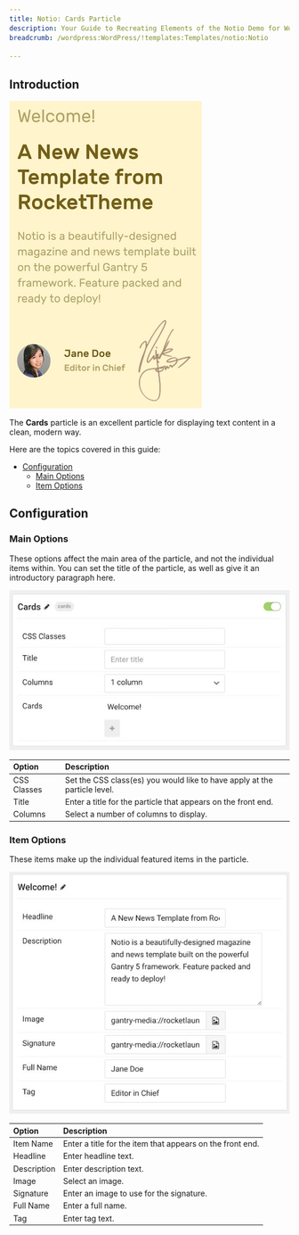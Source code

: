 ```yaml
---
title: Notio: Cards Particle
description: Your Guide to Recreating Elements of the Notio Demo for WordPress
breadcrumb: /wordpress:WordPress/!templates:Templates/notio:Notio

---
```


## Introduction

![](assets/particle_cards1.jpeg)

The **Cards** particle is an excellent particle for displaying text content in a clean, modern way.

Here are the topics covered in this guide:

* [Configuration](#configuration)
    - [Main Options](#main-options)
    - [Item Options](#item-options)

## Configuration

### Main Options 

These options affect the main area of the particle, and not the individual items within. You can set the title of the particle, as well as give it an introductory paragraph here.

![](assets/particle_cards2.jpeg)

| Option      | Description                                                               |
| :-----      | :-----                                                                    |
| CSS Classes | Set the CSS class(es) you would like to have apply at the particle level. |
| Title       | Enter a title for the particle that appears on the front end.             |
| Columns     | Select a number of columns to display.                                    |

### Item Options

These items make up the individual featured items in the particle.

![](assets/particle_cards3.jpeg)

| Option      | Description                                               |
| :-----      | :-----                                                    |
| Item Name   | Enter a title for the item that appears on the front end. |
| Headline    | Enter headline text.                                      |
| Description | Enter description text.                                   |
| Image       | Select an image.                                          |
| Signature   | Enter an image to use for the signature.                  |
| Full Name   | Enter a full name.                                        |
| Tag         | Enter tag text.                                           |

